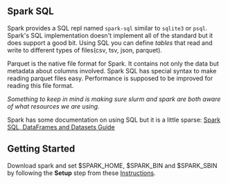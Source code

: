 ## Spark SQL

Spark provides a SQL repl named `spark-sql` similar to `sqlite3` or `psql`.
Spark's SQL implementation doesn't implement all of the standard but it does support a good bit.
Using SQL you can define _tables_ that read and write to different types of files(csv, tsv, json, parquet).

Parquet is the native file format for Spark. It contains not only the data but metadata about columns involved. 
Spark SQL has special syntax to make reading parquet files easy. Performance is supposed to be improved for 
reading this file format.

_Something to keep in mind is making sure slurm and spark are both aware of what resources we are using._

Spark has some documentation on using SQL but it is a little sparse: [Spark SQL, DataFrames and Datasets Guide](http://spark.apache.org/docs/latest/sql-programming-guide.html)

## Getting Started
Download spark and set $SPARK_HOME, $SPARK_BIN and $SPARK_SBIN by following the __Setup__ step from these [Instructions](https://github.com/Duke-GCB/SparkSlurm/blob/master/README.md#setup).

